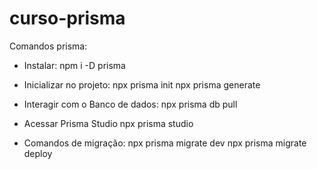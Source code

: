 # curso-prisma

Comandos prisma:

- Instalar:
  npm i -D prisma

- Inicializar no projeto:
  npx prisma init
  npx prisma generate

- Interagir com o Banco de dados:
  npx prisma db pull

- Acessar Prisma Studio
  npx prisma studio

- Comandos de migração:
  npx prisma migrate dev
  npx prisma migrate deploy
